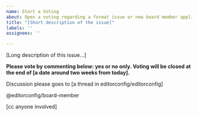 ```yaml
---
name: Start a Voting
about: Open a voting regarding a format issue or new board member application
title: "[Short description of the issue]"
labels: ''
assignees: ''

---
```


[Long description of this issue...]

**Please vote by commenting below: yes or no only. Voting will be closed at the end of [a date around two weeks from today].**

Discussion please goes to [a thread in editorconfig/editorconfig]

@editorconfig/board-member

[cc anyone involved]

<!-- Make sure you have given a correct label -->
